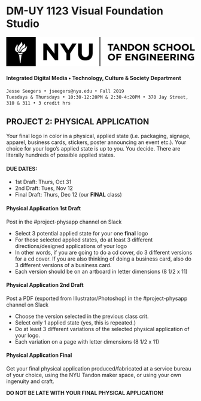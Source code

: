 # DM-UY 1123 Visual Foundation Studio

![NYU](nyu_soe_logo.png)

#### Integrated Digital Media • Technology, Culture & Society Department 

```
Jesse Seegers • jseegers@nyu.edu • Fall 2019 
Tuesdays & Thursdays • 10:30-12:20PM & 2:30-4:20PM • 370 Jay Street, 310 & 311 • 3 credit hrs
```


## PROJECT 2: PHYSICAL APPLICATION 
Your final logo in color in a physical, applied state (i.e. packaging, signage, apparel, business cards, stickers, poster announcing an event etc.). Your choice for your logo’s applied state is up to you. You decide. There are literally hundreds of possible applied states. 

#### DUE DATES:
- 1st Draft: Thurs, Oct 31
- 2nd Draft: Tues, Nov 12
- Final Draft: Thurs, Dec 12 (our **FINAL** class)


#### Physical Application 1st Draft    
Post in the #project-physapp channel on Slack

* Select 3 potential applied state for your one **final** logo
* For those selected applied states, do at least 3 different directions/designed applications of your logo
* In other words, if you are going to do a cd cover, do 3 different versions for a cd cover. If you are also thinking of doing a business card, also do 3 different versions of a business card. 
* Each version should be on an artboard in letter dimensions (8 1/2 x 11)

#### Physical Application 2nd Draft    
Post a PDF (exported from Illustrator/Photoshop) in the #project-physapp channel on Slack

* Choose the version selected in the previous class crit.
* Select only 1 applied state (yes, this is repeated.)
* Do at least 3 different variations of the selected physical application of your logo. 
* Each variation on a page with letter dimensions (8 1/2 x 11)

#### Physical Application Final    
Get your final physical application produced/fabricated at a service bureau of your choice, using the NYU Tandon maker space, or using your own ingenuity and craft.

**DO NOT BE LATE WITH YOUR FINAL PHYSICAL APPLICATION!**




